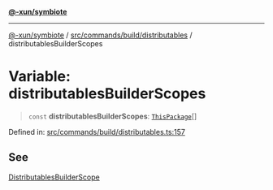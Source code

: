 [**@-xun/symbiote**](../../../../../README.md)

***

[@-xun/symbiote](../../../../../README.md) / [src/commands/build/distributables](../README.md) / distributablesBuilderScopes

# Variable: distributablesBuilderScopes

> `const` **distributablesBuilderScopes**: [`ThisPackage`](../../../../configure/enumerations/ThisPackageGlobalScope.md#thispackage)[]

Defined in: [src/commands/build/distributables.ts:157](https://github.com/Xunnamius/symbiote/blob/38551ad9267f0803213908dddfaadca3c136fc01/src/commands/build/distributables.ts#L157)

## See

[DistributablesBuilderScope](../../../../configure/enumerations/ThisPackageGlobalScope.md)
